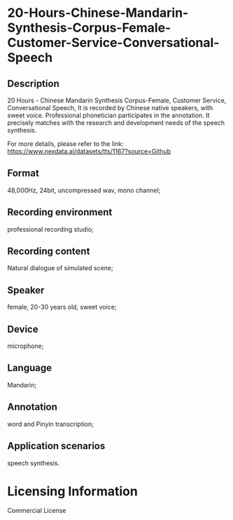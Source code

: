 # 20-Hours-Chinese-Mandarin-Synthesis-Corpus-Female-Customer-Service-Conversational-Speech


## Description
20 Hours - Chinese Mandarin Synthesis Corpus-Female, Customer Service, Conversational Speech, It is recorded by Chinese native speakers, with sweet voice. Professional phonetician participates in the annotation. It precisely matches with the research and development needs of the speech synthesis.

For more details, please refer to the link: https://www.nexdata.ai/datasets/tts/1167?source=Github


## Format
48,000Hz, 24bit, uncompressed wav, mono channel;

## Recording environment
professional recording studio;

## Recording content
Natural dialogue of simulated scene;

## Speaker
female, 20-30 years old, sweet voice;

## Device
microphone;

## Language
Mandarin;

## Annotation
word and Pinyin transcription;

## Application scenarios
speech synthesis.

# Licensing Information
Commercial License
